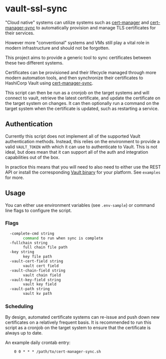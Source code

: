 # vault-ssl-sync

"Cloud native" systems can utilize systems such as [cert-manager](https://cert-manager.io/) and [cert-manager-sync](https://github.com/robertlestak/cert-manager-sync) to automatically provision and manage TLS certificates for their services.

However more "conventional" systems and VMs still play a vital role in modern infrastructure and should not be forgotten.

This project aims to provide a generic tool to sync certificates between these two different systems.

Certificates can be provisioned and their lifecycle managed through more modern automation tools, and then synchronize their certificates to HashiCorp Vault using [cert-manager-sync](https://github.com/robertlestak/cert-manager-sync).

This script can then be run as a cronjob on the target systems and will connect to vault, retrieve the latest certificate, and update the certificate on the target system on changes. It can then optionally run a command on the target system when the certificate is updated, such as restarting a service.

## Authentication

Currently this script does not implement all of the supported Vault authentication methods. Instead, this relies on the environment to provide a valid `VAULT_TOKEN` with which it can use to authenticate to Vault. This is not ideal, but does mean that it can support all of the auth and integration capabilities out of the box.

In practice this means that you will need to also need to either use the REST API or install the corresponding [Vault binary](https://www.vaultproject.io/downloads) for your platform. See `examples` for more.

## Usage

You can either use environment variables (see `.env-sample`) or command line flags to configure the script.

### Flags

```bash
  -complete-cmd string
    	command to run when sync is complete
  -fullchain string
    	full chain file path
  -key string
    	key file path
  -vault-cert-field string
    	vault cert field
  -vault-chain-field string
    	vault chain field
  -vault-key-field string
    	vault key field
  -vault-path string
    	vault kv path
```

### Scheduling

By design, automated certificate systems can re-issue and push down new certificates on a relatively frequent basis. It is recommended to run this script as a cronjob on the target system to ensure that the certificate is always up to date. 

An example daily crontab entry:

```
    0 0 * * * /path/to/cert-manager-sync.sh
```